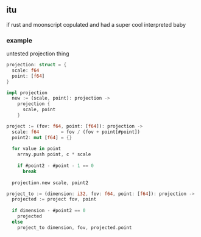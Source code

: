 ## itu

if rust and moonscript copulated and had a super cool interpreted baby

### example

untested projection thing

```rust
projection: struct = {
  scale: f64
  point: [f64]
}

impl projection
  new := (scale, point): projection ->
    projection {
      scale, point
    }

project := (fov: f64, point: [f64]): projection ->
  scale: f64        = fov / (fov + point[#point])
  point2: mut [f64] = {}
  
  for value in point
    array.push point, c * scale
    
    if #point2 - #point - 1 == 0
      break
      
  projection.new scale, point2

project_to := (dimension: i32, fov: f64, point: [f64]): projection ->
  projected := project fov, point
  
  if dimension - #point2 == 0
    projected
  else
    project_to dimension, fov, projected.point
```
